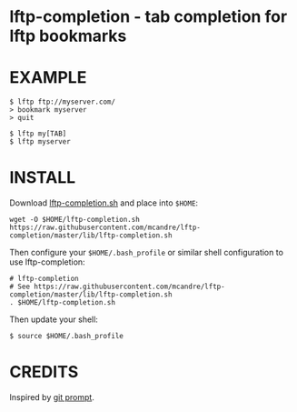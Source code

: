 # lftp-completion - tab completion for lftp bookmarks

# EXAMPLE

```
$ lftp ftp://myserver.com/
> bookmark myserver
> quit

$ lftp my[TAB]
$ lftp myserver
```

# INSTALL

Download [lftp-completion.sh](https://raw.githubusercontent.com/mcandre/lftp-completion/master/lib/lftp-completion.sh) and place into `$HOME`:

```
wget -O $HOME/lftp-completion.sh https://raw.githubusercontent.com/mcandre/lftp-completion/master/lib/lftp-completion.sh
```

Then configure your `$HOME/.bash_profile` or similar shell configuration to use lftp-completion:

```
# lftp-completion
# See https://raw.githubusercontent.com/mcandre/lftp-completion/master/lib/lftp-completion.sh
. $HOME/lftp-completion.sh
```

Then update your shell:

```
$ source $HOME/.bash_profile
```

# CREDITS

Inspired by [git prompt](https://github.com/git/git/blob/master/contrib/completion/git-prompt.sh).
